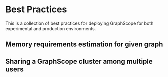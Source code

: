 Best Practices
==============

This is a collection of best practices for deploying GraphScope for both experimental and
production environments.


Memory requirements estimation for given graph
----------------------------------------------

Sharing a GraphScope cluster among multiple users
-------------------------------------------------
